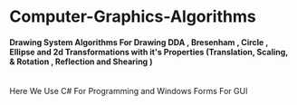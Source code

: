# Computer-Graphics-Algorithms
<h4> Drawing System Algorithms For Drawing DDA , Bresenham , Circle , Ellipse and 2d Transformations with it's Properties (Translation, Scaling, & Rotation , Reflection and Shearing ) </h4>
<br>
Here We Use C# For Programming and Windows Forms For GUI
